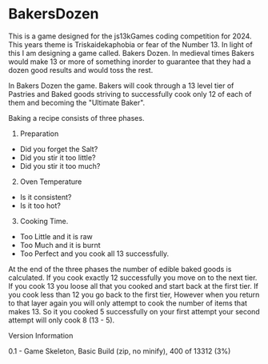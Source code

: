 # BakersDozen

This is a game designed for the js13kGames coding competition for 2024. This years theme is Triskaidekaphobia or fear of the Number 13. In light of this I am designing a game called. Bakers Dozen. In medieval times Bakers would make 13 or more of something inorder to guarantee that they had a dozen good results and would toss the rest.

In Bakers Dozen the game. Bakers will cook through a 13 level tier of Pastries and Baked goods striving to successfully cook only 12 of each of them and becoming the "Ultimate Baker".

Baking a recipe consists of three phases. 

1. Preparation
  * Did you forget the Salt?
  * Did you stir it too little?
  * Did you stir it too much?
2. Oven Temperature
  * Is it consistent?
  * Is it too hot?
3. Cooking Time.
  * Too Little and it is raw
  * Too Much and it is burnt
  * Too Perfect and you cook all 13 successfully.

At the end of the three phases the number of edible baked goods is calculated. If you cook exactly 12 successfully you move on to the next tier. If you cook 13 you loose all that you cooked and start back at the first tier. If you cook less than 12 you go back to the first tier, However when you return to that layer again you will only attempt to cook the number of items that makes 13. So it you cooked 5 successfully on your first attempt your second attempt will only cook 8 (13 - 5).


Version Information 

0.1 - Game Skeleton, Basic Build (zip, no minify),  400 of 13312 (3%)
